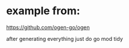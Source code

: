 # example from:  
https://github.com/ogen-go/ogen
  
after generating everything just do go mod tidy